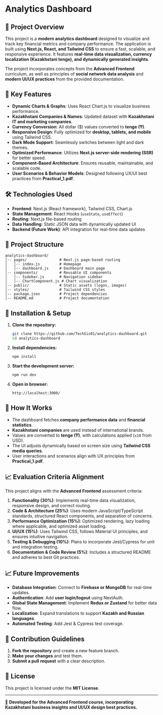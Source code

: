 # **Analytics Dashboard**

## **📌 Project Overview**
This project is a **modern analytics dashboard** designed to visualize and track key financial metrics and company performance. The application is built using **Next.js, React, and Tailwind CSS** to ensure a fast, scalable, and responsive experience. It features **real-time data visualization, currency localization (Kazakhstani tenge), and dynamically generated insights**.

The project incorporates concepts from the **Advanced Frontend** curriculum, as well as principles of **social network data analysis** and **modern UI/UX practices** from the provided documentation. 

## **🚀 Key Features**
- **Dynamic Charts & Graphs**: Uses React Chart.js to visualize business performance.
- **Kazakhstani Companies & Names**: Updated dataset with **Kazakhstani IT and marketing companies**.
- **Currency Conversion**: All dollar ($) values converted to **tenge (₸)**.
- **Responsive Design**: Fully optimized for **desktop, tablets, and mobile** using Tailwind CSS.
- **Dark Mode Support**: Seamlessly switches between light and dark themes.
- **Optimized Performance**: Utilizes **Next.js server-side rendering (SSR)** for better speed.
- **Component-Based Architecture**: Ensures reusable, maintainable, and scalable code.
- **User Scenarios & Behavior Models**: Designed following UX/UI best practices from **Practical_1.pdf**.

## **🛠️ Technologies Used**
- **Frontend**: Next.js (React framework), Tailwind CSS, Chart.js
- **State Management**: React Hooks (`useState`, `useEffect`)
- **Routing**: Next.js file-based routing
- **Data Handling**: Static JSON data with dynamically updated UI
- **Backend (Future Work)**: API integration for real-time data updates

## **📂 Project Structure**
```
analytics-dashboard/
│-- pages/               # Next.js page-based routing
│   │-- index.js         # Homepage
│   │-- dashboard.js     # Dashboard main page
│-- components/          # Reusable UI components
│   │-- Sidebar.js       # Navigation sidebar
│   │-- ChartComponent.js # Chart visualization
│-- public/              # Static assets (logos, images)
│-- styles/              # Tailwind CSS styles
│-- package.json         # Project dependencies
│-- README.md            # Project documentation
```

## **🔧 Installation & Setup**
1. **Clone the repository:**
   ```sh
   git clone https://github.com/TechSis01/analytics-dashboard.git
   cd analytics-dashboard
   ```
2. **Install dependencies:**
   ```sh
   npm install
   ```
3. **Start the development server:**
   ```sh
   npm run dev
   ```
4. **Open in browser:**
   ```
   http://localhost:3000/
   ```

## **🌟 How It Works**
- The dashboard fetches **company performance data** and **financial statistics**.
- **Kazakhstani companies** are used instead of international brands.
- Values are converted to **tenge (₸)**, with calculations applied (`x10` from USD).
- The UI adjusts dynamically based on screen size using **Tailwind CSS media queries**.
- User interactions and scenarios align with UX principles from **Practical_1.pdf**.

## **📈 Evaluation Criteria Alignment**
This project aligns with the **Advanced Frontend** assessment criteria:
1. **Functionality (30%)**: Implements real-time data visualization, responsive design, and correct routing.
2. **Code & Architecture (25%)**: Uses modern JavaScript/TypeScript standards, structured React components, and separation of concerns.
3. **Performance Optimization (15%)**: Optimized rendering, lazy loading where applicable, and optimized asset loading.
4. **UI/UX (15%)**: Uses Tailwind CSS, follows Material UI principles, and ensures intuitive navigation.
5. **Testing & Debugging (10%)**: Plans to incorporate Jest/Cypress for unit and integration testing.
6. **Documentation & Code Review (5%)**: Includes a structured README and adheres to best Git practices.

## **📈 Future Improvements**
- **Database Integration**: Connect to **Firebase or MongoDB** for real-time updates.
- **Authentication**: Add **user login/logout** using NextAuth.
- **Global State Management**: Implement **Redux or Zustand** for better data flow.
- **Localization**: Expand translations to support **Kazakh and Russian languages**.
- **Automated Testing**: Add Jest & Cypress test coverage.

## **🤝 Contribution Guidelines**
1. **Fork the repository** and create a new feature branch.
2. **Make your changes** and test them.
3. **Submit a pull request** with a clear description.

## **📜 License**
This project is licensed under the **MIT License**.

---
🚀 **Developed for the Advanced Frontend course, incorporating Kazakhstani business insights and UI/UX design best practices.**

